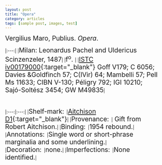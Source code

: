 ```yaml
---
layout: post
title: "Opera"
category: articles
tags: [sample post, images, test]
---
```

<span style="font-size:1.5em;">Vergilius Maro, Publius. *Opera*.</span>

|:---:|
|<span style="font-size:1.5em;">Milan: Leonardus Pachel and Uldericus Scinzenzeler, 1487</span>|
|<span style="font-size:1.5em;">f<sup>o</sup>. </span>|
|<span style="font-size:1.5em;">[ISTC iv00179000](http://istc.bl.uk/search/search.html?operation=record&rsid=371814&q=0){:target="_blank"}&nbsp;Goff V179; C 6056; Davies &Goldfinch 57; C(IVir) 64; Mambelli 57; Pell Ms 11633; CIBN V-130; Péligry 792; IGI 10210; Sajó-Soltész 3454; GW M49835</span>|

&nbsp;

|:---:|:---:|
|<span style="font-size:1.5em;">Shelf-mark:</span>&nbsp;&nbsp;|<span style="font-size:1.5em;">[Aitchison D1](http://catalog.lib.ku.edu/cgi-bin/Pwebrecon.cgi?v1=85&ti=76,85&PID=cfX3u3n9HwbDnCQzLvazV0zwZnL&SEQ=20151208174156&SID=1){:target="_blank"}</span>|
|<span style="font-size:1.5em;">Provenance:</span>&nbsp;&nbsp;|<span style="font-size:1.5em;"> Gift from Robert Aitchison.</span>|
|<span style="font-size:1.5em;">Binding:</span>&nbsp;&nbsp;|<span style="font-size:1.5em;">1954 rebound.</span>|
|<span style="font-size:1.5em;">Annotations:</span>&nbsp;&nbsp;|<span style="font-size:1.5em;">Single word or short-phrase marginalia and some underlining.</span>|
|<span style="font-size:1.5em;">Decoration:</span>&nbsp;&nbsp;|<span style="font-size:1.5em;">none.</span>|
|<span style="font-size:1.5em;">Imperfections:</span>&nbsp;&nbsp;|<span style="font-size:1.5em;">None identified.</span>|​
